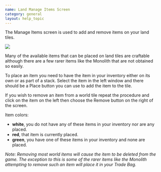 ```yaml
---
name: Land Manage Items Screen
category: general
layout: help_topic
---
```

The Manage Items screen is used to add and remove items on your land tiles.

[![](https://lohcdn.com/images/t_townitems.jpg)](https://lohcdn.com/images/townitems.jpg)

Many of the available items that can be placed on land tiles are craftable although there are a few rarer items like the Monolith that are not obtained so easily.

To place an item you need to have the item in your inventory either on its own or as part of a stack. Select the item in the left window and there should be a Place button you can use to add the item to the tile.

If you wish to remove an item from a world tile repeat the procedure and click on the item on the left then choose the Remove button on the right of the screen.

Item colors:

*   **white**, you do not have any of these items in your inventory nor are any placed.
*   **red**, that item is currently placed.
*   **green**, you have one of these items in your inventory and none are placed.

_Note: Removing most world items will cause the item to be deleted from the game. The exception to this is some of the rarer items like the Monolith attempting to remove such an item will place it in your Trade Bag._